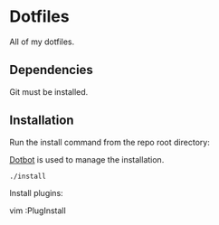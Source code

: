 # Dotfiles

All of my dotfiles.

## Dependencies

Git must be installed.

## Installation


Run the install command from the repo root directory:

[Dotbot](https://github.com/anishathalye/dotbot) is used to manage the installation.

    ./install

Install plugins:

   vim
   :PlugInstall

